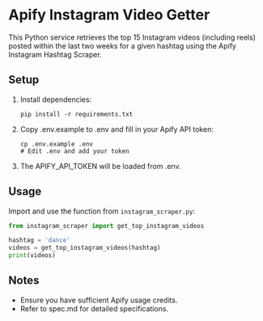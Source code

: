 # Apify Instagram Video Getter

This Python service retrieves the top 15 Instagram videos (including reels) posted within the last two weeks for a given hashtag using the Apify Instagram Hashtag Scraper.

## Setup

1. Install dependencies:
   ```
   pip install -r requirements.txt
   ```

2. Copy .env.example to .env and fill in your Apify API token:
   ```
   cp .env.example .env
   # Edit .env and add your token
   ```

3. The APIFY_API_TOKEN will be loaded from .env.

## Usage

Import and use the function from `instagram_scraper.py`:

```python
from instagram_scraper import get_top_instagram_videos

hashtag = 'dance'
videos = get_top_instagram_videos(hashtag)
print(videos)
```

## Notes

- Ensure you have sufficient Apify usage credits.
- Refer to spec.md for detailed specifications. 